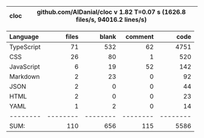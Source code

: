 
cloc|github.com/AlDanial/cloc v 1.82  T=0.07 s (1626.8 files/s, 94016.2 lines/s)
--- | ---

Language|files|blank|comment|code
:-------|-------:|-------:|-------:|-------:
TypeScript|71|532|62|4751
CSS|26|80|1|520
JavaScript|6|19|52|142
Markdown|2|23|0|92
JSON|2|0|0|44
HTML|2|0|0|23
YAML|1|2|0|14
--------|--------|--------|--------|--------
SUM:|110|656|115|5586
